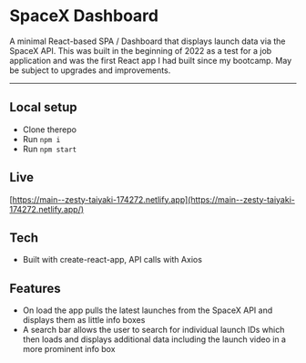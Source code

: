 # SpaceX Dashboard

A minimal React-based SPA / Dashboard that displays launch data via the SpaceX API. This was built in the beginning of 2022 as a test for a job application and was the first React app I had built since my bootcamp. May be subject to upgrades and improvements.

---

## Local setup

-  Clone therepo
-  Run `npm i`
-  Run `npm start`

## Live

[https://main--zesty-taiyaki-174272.netlify.app](https://main--zesty-taiyaki-174272.netlify.app/)

## Tech

-  Built with create-react-app, API calls with Axios

## Features

-  On load the app pulls the latest launches from the SpaceX API and displays them as little info boxes
-  A search bar allows the user to search for individual launch IDs which then loads and displays additional data including the launch video in a more prominent info box


